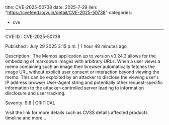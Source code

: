  
title: CVE-2025-50738
date: 2025-7-29
lien: "https://cvefeed.io/vuln/detail/CVE-2025-50738"
categories:
  - cve
---

CVE ID : CVE-2025-50738

Published :  July 29
2025
3:15 p.m. | 1 hour
48 minutes ago

Description : The Memos application
up to version v0.24.3
allows for the embedding of markdown images with arbitrary URLs. When a user views a memo containing such an image
their browser automatically fetches the image URL without explicit user consent or interaction beyond viewing the memo. This can be exploited by an attacker to disclose the viewing user's IP address
browser User-Agent string
and potentially other request-specific information to the attacker-controlled server
leading to information disclosure and user tracking.

Severity: 9.8 | CRITICAL

Visit the link for more details
such as CVSS details
affected products
timeline
and more...
